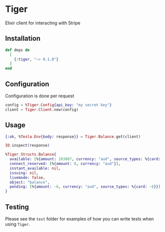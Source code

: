 # Tiger

Elixir client for interacting with Stripe

## Installation

```elixir
def deps do
  [
    {:tiger, "~> 0.1.0"}
  ]
end
```

## Configuration

Configuration is done per request

```elixir
config = %Tiger.Config{api_key: "my secret key"}
client = Tiger.Client.new(config)
```

## Usage

```elixir
{:ok, %Tesla.Env{body: response}} = Tiger.Balance.get(client)

IO.inspect(response)

%Tiger.Structs.Balance{
  available: [%{amount: 103007, currency: "aud", source_types: %{card: 103007}}],
  connect_reserved: [%{amount: 0, currency: "aud"}],
  instant_available: nil,
  issuing: nil,
  livemode: false,
  object: "balance",
  pending: [%{amount: -6, currency: "aud", source_types: %{card: -6}}]
}
```

## Testing

Please see the `test` folder for examples of how you can write tests when using `Tiger`.